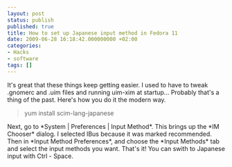 ```yaml
---
layout: post
status: publish
published: true
title: How to set up Japanese input method in Fedora 11
date: 2009-06-28 16:18:42.000000000 +02:00
categories:
- Hacks
- software
tags: []
---
```

It's great that these things keep getting easier. I used to have to tweak .gnomerc and .uim files and running uim-xim at startup... Probably that's a thing of the past. Here's how you do it the modern way.
<blockquote>yum install scim-lang-japanese</blockquote>
Next, go to *System | Preferences | Input Method*. This brings up the *IM Chooser* dialog. I selected IBus because it was marked recommended. Then in *Input Method Preferences*, and choose the *Input Methods* tab and select the input methods you want. That's it! You can swith to Japanese input with Ctrl - Space.
